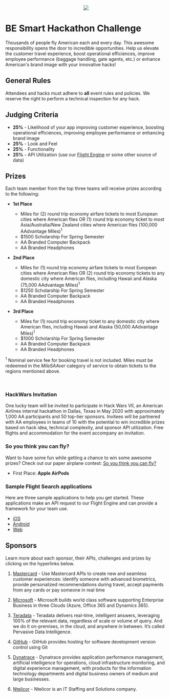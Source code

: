 <p align="center">
<img src ="https://www.aa.com/content/images/chrome/rebrand/aa-logo.png">
</p>

# BE Smart Hackathon Challenge
Thousands of people fly American each and every day. This awesome responsibility opens the door to incredible opportunities. Help us elevate the customer travel experience, boost operational efficiences, improve employee performance (baggage handling, gate agents, etc.) or enhance American's brand image with your innovative hacks!

## General Rules
Attendees and hacks must adhere to **all** event rules and policies. We reserve the right to perform a technical inspection for any hack.

## Judging Criteria
* **25%** - Likelihood of your app improving customer experience, boosting operational efficiences, improving employee performance or enhancing brand image
* **25%** - Look and Feel
* **25%** - Functionality
* **25%**  - API Utilization (use our [ Flight Engine](https://github.com/AmericanAirlines/Flight-Engine/wiki/BE-Smart-2019) or some other source of data)

## Prizes
Each team member from the top three teams will receive prizes according to the following:

* **1st Place** 
    - Miles for (2) round trip economy airfare tickets to most European cities where American flies OR (1) round trip economy ticket to most Asia/Australia/New Zealand cities where American flies (100,000 AAdvantage Miles)<sup>1</sup>
    - $1500 Scholarship For Spring Semester
    - AA Branded Computer Backpack
    - AA Branded Headphones


* **2nd Place** 
    - Miles for (1) round trip economy airfare tickets to most European cities where American flies OR (2) round trip economy tickets to any domestic city where American flies, including Hawaii and Alaska (75,000 AAdvantage Miles)<sup>1</sup>
    - $1250 Scholarship For Spring Semester
    - AA Branded Computer Backpack
    - AA Branded Headphones

* **3rd Place** 
    - Miles for (1) round trip economy ticket to any domestic city where American flies, including Hawaii and Alaska (50,000 AAdvantage Miles)<sup>1</sup>
    - $1000 Scholarship For Spring Semester
    - AA Branded Computer Backpack
    - AA Branded Headphones

<sup>1</sup> Nominal service fee for booking travel is not included. Miles must be redeemed in the *MileSAAver* category of service to obtain tickets to the regions mentioned above.

<br/>

### HackWars Invitation
One lucky team will be invited to participate in Hack Wars VII, an American Airlines internal hackathon in Dallas, Texas in May 2020 with approximately 1,000 AA participants and 50 top-tier sponsors. Invitees will be partnered with AA employees in teams of 10 with the potential to win incredible prizes based on hack idea, technical complexity, and sponsor API utilization. Free flights and accommodation for the event accompany an invitation.

### So you think you can fly?
Want to have some fun while getting a chance to win some awesome prizes? Check out our paper airplane contest: [So you think you can fly?](So-You-Think-You-Can-Fly%3F-✈%EF%B8%8F)

- First Place: **Apple AirPods**

### Sample Flight Search applications

Here are three sample applications to help you get started. These applications make an API request to our Flight Engine and can provide a framework for your team use.


- [iOS](https://github.com/carolinenakaye/BE-Smart-Hack/tree/master/flight-search-ios) 
- [Android](https://github.com/carolinenakaye/BE-Smart-Hack/tree/master/flight-search-android)
- [Web](https://github.com/carolinenakaye/BE-Smart-Hack/tree/master/flight-search-web)

## Sponsors
Learn more about each sponsor, their APIs, challenges and prizes by clicking on the hyperlinks below.


1. [Mastercard](https://github.com/carolinenakaye/BE-Smart-Hack/blob/master/Sponsors/Mastercard.md) - Use Mastercard APIs to create new and seamless customer experiences: identify someone with advanced biometrics, provide personalized recommendations during travel, accept payments from any cards or pay someone in real time

2. [Microsoft](https://github.com/carolinenakaye/BE-Smart-Hack/blob/master/Sponsors/Microsoft.md) - Microsoft builds world class software supporting Enterprise Business in three Clouds (Azure, Office 365 and Dynamics 365). 


3. [Teradata](https://github.com/carolinenakaye/BE-Smart-Hack/blob/master/Sponsors/Teradata.md) - Teradata delivers real-time, intelligent answers, leveraging 100% of the relevant data, regardless of scale or volume of query. And we do it on-premises, in the cloud, and anywhere in between. It’s called Pervasive Data Intelligence.


4. [GitHub](https://github.com/carolinenakaye/BE-Smart-Hack/blob/master/Sponsors/GitHub.md) - GitHub provides hosting for software development version control using Git


5. [Dynatrace](https://github.com/carolinenakaye/BE-Smart-Hack/blob/master/Sponsors/Dyantrace.pdf) - Dynatrace provides application performance management, artificial intelligence for operations, cloud infrastructure monitoring, and digital experience management, with products for the information technology departments and digital business owners of medium and large businesses.

6. [Ntelicor](https://ntelicor.com) - Ntelicor is an IT Staffing and Solutions company.

